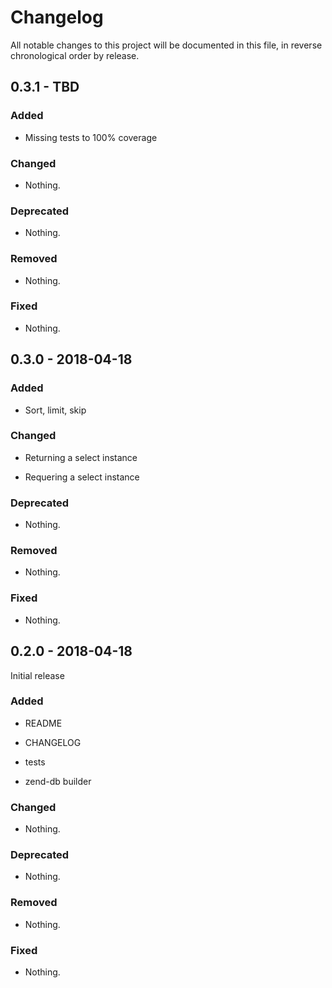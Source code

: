 # Changelog

All notable changes to this project will be documented in this file, in reverse chronological order by release.

## 0.3.1 - TBD

### Added

- Missing tests to 100% coverage

### Changed

- Nothing.

### Deprecated

- Nothing.

### Removed

- Nothing.

### Fixed

- Nothing.

## 0.3.0 - 2018-04-18

### Added

- Sort, limit, skip

### Changed

- Returning a select instance

- Requering a select instance

### Deprecated

- Nothing.

### Removed

- Nothing.

### Fixed

- Nothing.

## 0.2.0 - 2018-04-18

Initial release

### Added

- README

- CHANGELOG

- tests

- zend-db builder

### Changed

- Nothing.

### Deprecated

- Nothing.

### Removed

- Nothing.

### Fixed

- Nothing.
